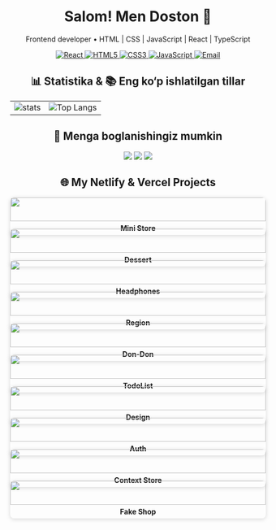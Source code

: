 <h1 align="center">Salom! Men <b>Doston</b> 👋</h1>
<p align="center">Frontend developer • HTML | CSS | JavaScript | React | TypeScript</p>

<!-- Skills Badges -->
<p align="center">
  <a href="https://github.com/dostonadxamov">
    <img src="https://img.shields.io/badge/React-%2320232a.svg?style=for-the-badge&logo=react&logoColor=61DAFB" alt="React"/>
  </a>
  <a href="https://github.com/dostonadxamov">
    <img src="https://img.shields.io/badge/HTML5-%23E34F26.svg?style=for-the-badge&logo=html5&logoColor=ffffff" alt="HTML5"/>
  </a>
  <a href="https://github.com/dostonadxamov">
    <img src="https://img.shields.io/badge/CSS3-%231572B6.svg?style=for-the-badge&logo=css3&logoColor=ffffff" alt="CSS3"/>
  </a>
  <a href="https://github.com/dostonadxamov">
    <img src="https://img.shields.io/badge/JavaScript-%23F7DF1E.svg?style=for-the-badge&logo=javascript&logoColor=000000" alt="JavaScript"/>
  </a>
  <a href="mailto:dostonadxamov222@gmail.com">
    <img src="https://img.shields.io/badge/Email-dostonadxamov222@gmail.com-blue?style=for-the-badge" alt="Email"/>
  </a>
</p>



<!-- GitHub Stats yonma-yon -->
<h2 align="center">📊 Statistika & 📚 Eng ko‘p ishlatilgan tillar</h2>
<table align="center">
  <tr>
    <td align="center">
      <picture>
        <source media="(prefers-color-scheme: dark)" srcset="https://github-readme-stats.vercel.app/api?username=dostonadxamov&show_icons=true"/>
        <img alt="stats" src="https://github-readme-stats.vercel.app/api?username=dostonadxamov&show_icons=true"/>
      </picture>
    </td>
    <td align="center">
      <img alt="Top Langs" src="https://github-readme-stats.vercel.app/api/top-langs/?username=dostonadxamov&layout=compact&theme=radical"/>
    </td>
  </tr>
</table>

<!-- Kontaktlar -->
<h2 align="center">🤝 Menga boglanishingiz  mumkin</h2>
<p align="center">
  <a href="https://t.me/DOSTON_DEVELOPER"><img src="https://img.shields.io/badge/Telegram-2CA5E0?style=for-the-badge&logo=telegram&logoColor=white"/></a>
  <a href="https://www.linkedin.com/in/doston-adxamov-47709a320/"><img src="https://img.shields.io/badge/LinkedIn-0A66C2?style=for-the-badge&logo=linkedin&logoColor=white"/></a>
  <a href="mailto:dostonadxamov222@gmail.com"><img src="https://img.shields.io/badge/Email-D14836?style=for-the-badge&logo=gmail&logoColor=white"/></a>
</p>


<h2 align="center">🌐 My Netlify & Vercel Projects</h2>

<div align="center" style="display: grid; grid-template-columns: repeat(100px, 3fr); gap: 15px; max-width: 900px; margin: auto;">

  <a href="https://spontaneous-tanuki-adb569.netlify.app/" style="text-decoration: none; color: inherit;">
    <div style="border-radius: 8px; overflow: hidden; box-shadow: 0 2px 8px rgba(0,0,0,0.15);">
      <img src="https://i.postimg.cc/GtYB3Cw5/Screenshot-From-2025-08-27-01-38-05.png" width="100%"/>
      <h4 align="center" style="margin:5px 0;">Mini Store</h4>
    </div>
  </a>

  <a href="https://velvety-kashata-f00e42.netlify.app/" style="text-decoration: none; color: inherit;">
    <div style="border-radius: 8px; overflow: hidden; box-shadow: 0 2px 8px rgba(0,0,0,0.15);">
      <img src="https://i.postimg.cc/ZnFTDKh4/Screenshot-From-2025-08-27-01-46-32.png" width="100%"/>
      <h4 align="center" style="margin:5px 0;">Dessert</h4>
    </div>
  </a>

  <a href="https://zesty-otter-e326f5.netlify.app/" style="text-decoration: none; color: inherit;">
    <div style="border-radius: 8px; overflow: hidden; box-shadow: 0 2px 8px rgba(0,0,0,0.15);">
      <img src="https://i.postimg.cc/2S3Dnx3z/Screenshot-From-2025-08-27-01-48-38.png" width="100%"/>
      <h4 align="center" style="margin:5px 0;">Headphones</h4>
    </div>
  </a>

  <a href="https://whimsical-sprite-e3ae08.netlify.app/" style="text-decoration: none; color: inherit;">
    <div style="border-radius: 8px; overflow: hidden; box-shadow: 0 2px 8px rgba(0,0,0,0.15);">
      <img src="https://i.postimg.cc/cJqb67nk/Screenshot-From-2025-08-27-01-50-22.png" width="100%"/>
      <h4 align="center" style="margin:5px 0;">Region</h4>
    </div>
  </a>

  <a href="https://roaring-biscotti-e566b4.netlify.app/" style="text-decoration: none; color: inherit;">
    <div style="border-radius: 8px; overflow: hidden; box-shadow: 0 2px 8px rgba(0,0,0,0.15);">
      <img src="https://i.postimg.cc/mZdp7W9H/Screenshot-From-2025-08-27-01-51-16.png" width="100%"/>
      <h4 align="center" style="margin:5px 0;">Don-Don</h4>
    </div>
  </a>

  <a href="https://todo-project-adxamovs.netlify.app/" style="text-decoration: none; color: inherit;">
    <div style="border-radius: 8px; overflow: hidden; box-shadow: 0 2px 8px rgba(0,0,0,0.15);">
      <img src="https://i.postimg.cc/13FWxgjG/Screenshot-From-2025-08-27-01-52-24.png" width="100%"/>
      <h4 align="center" style="margin:5px 0;">TodoList</h4>
    </div>
  </a>

  <a href="https://algorithm-evengers-topshiriq-1.netlify.app/" style="text-decoration: none; color: inherit;">
    <div style="border-radius: 8px; overflow: hidden; box-shadow: 0 2px 8px rgba(0,0,0,0.15);">
      <img src="https://i.postimg.cc/cC6mF638/Screenshot-From-2025-08-27-01-54-20.png" width="100%"/>
      <h4 align="center" style="margin:5px 0;">Design</h4>
    </div>
  </a>

  <a href="https://autharition.vercel.app/" style="text-decoration: none; color: inherit;">
    <div style="border-radius: 8px; overflow: hidden; box-shadow: 0 2px 8px rgba(0,0,0,0.15);">
      <img src="https://i.postimg.cc/85XdfDYk/Screenshot-From-2025-08-27-01-56-24.png" width="100%"/>
      <h4 align="center" style="margin:5px 0;">Auth</h4>
    </div>
  </a>

  <a href="https://context-store-rosy.vercel.app/" style="text-decoration: none; color: inherit;">
    <div style="border-radius: 8px; overflow: hidden; box-shadow: 0 2px 8px rgba(0,0,0,0.15);">
      <img src="https://i.postimg.cc/BbdxNpsd/Screenshot-From-2025-08-27-01-57-25.png" width="100%"/>
      <h4 align="center" style="margin:5px 0;">Context Store</h4>
    </div>
  </a>

  <a href="https://fake-shop-flax.vercel.app/" style="text-decoration: none; color: inherit;">
    <div style="border-radius: 8px; overflow: hidden; box-shadow: 0 2px 8px rgba(0,0,0,0.15);">
      <img src="https://i.postimg.cc/x1GKyLZ4/Screenshot-From-2025-08-27-01-58-35.png" width="100%"/>
      <h4 align="center" style="margin:5px 0;">Fake Shop</h4>
    </div>
  </a>

</div>
